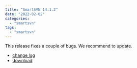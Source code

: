 ```yaml
---
title: "SmartSVN 14.1.2"
date: "2022-02-02"
categories: 
  - "smartsvn"
tags: 
  - "smartsvn"
---
```


This release fixes a couple of bugs. We recommend to update.

- [change log](https://www.smartsvn.com/documents/smartsvn/changelog.txt)
- [download](https://www.smartsvn.com/download/)

